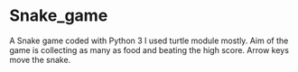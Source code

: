 # Snake_game
A Snake game coded with Python 3
I used turtle module mostly.
Aim of the game is collecting as many as food and beating the high score.
Arrow keys move the snake.
